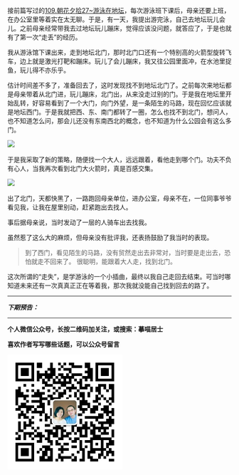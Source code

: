 接前篇写过的[109.朝花夕拾27~游泳在地坛](http://mp.weixin.qq.com/s?__biz=MzA4NzEzMjMzNw==&mid=503628560&idx=1&sn=04a788541e840431498d52f916cd8022#rd)，每次游泳班下课后，母亲还要上班，在办公室里等着实在太无聊。于是，有一天，我提出游完泳，自己去地坛玩儿会儿。之前母亲经常带我去过地坛玩儿蹦床，觉得应该没问题，就答应了，于是也就有了第一次“走丢”的经历。

我从游泳馆下课出来，走到地坛北门，那时北门口还有一个特别高的火箭型旋转飞车，边上就是激光打靶和蹦床。玩儿了会儿蹦床，我又往公园里面冲，在水池里捉鱼，玩儿得不亦乐乎。

估计时间差不多了，准备回去了，这时发现找不到地坛北门了。之前每次来地坛都是母亲带着从北门进，玩儿蹦床，北门出，从来没走过别的门。于是我在地坛里开始乱转，好容易看到了一个大门，向门外望，是一条陌生的马路，现在回忆应该就是地坛西门。于是我就把西、东、南门都转了一圈，怎么也找不到北门，想问人，也不知道怎么问，那会儿还没有东南西北的概念，也不知道为什么公园会有这么多门。

![](http://upload-images.jianshu.io/upload_images/51001-5ba0ec26e0be1963.jpg?imageMogr2/auto-orient/strip%7CimageView2/2/w/1240)

于是我采取了新的策略，随便找一个大人，远远跟着，看他走到哪个门。功夫不负有心人，当我再次看到北门大火箭时，真是百感交集。

![](http://upload-images.jianshu.io/upload_images/51001-81b3108aed293bf8.jpg?imageMogr2/auto-orient/strip%7CimageView2/2/w/1240)

出了北门，天都快黑了，一路跑回母亲单位，进办公室，母亲不在，一位同事爷爷看见我，让我在屋里别动，赶紧跑出去找人。

事后据母亲说，当时发动了一层的人骑车出去找我。

虽然惹了这么大的麻烦，但母亲没有批评我，还表扬鼓励了我当时的表现。

>到了西门，看见陌生的马路，没有贸然走出去非常对，当时要是走出去，恐怕就走不回来了。
>很聪明，能跟着大人走，找到北门。

这次所谓的“走失”，是学游泳的一个小插曲，最终以我自己走回去结束。可当时哪知道未来还有一次真真正正在等着我，那次我就没能自己找到回去的路了。




***

***下期预告：***

***


**个人微信公众号，长按二维码加关注，或搜索：摹喵居士**

**喜欢作者写写哪些话题，可以公众号留言**

![](https://github.com/jiluofu/jiluofu.github.com/raw/master/momiaojushi/static/qrcode.jpg)